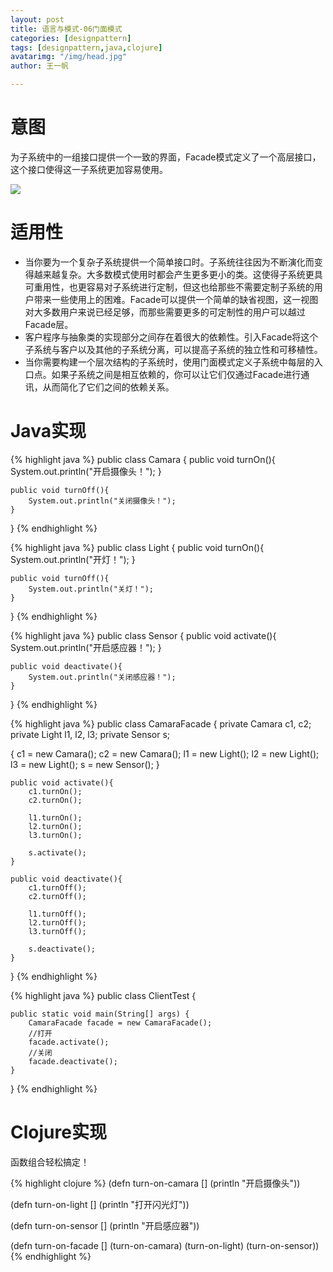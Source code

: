 ```yaml
---
layout: post
title: 语言与模式-06门面模式
categories: [designpattern]
tags: [designpattern,java,clojure]
avatarimg: "/img/head.jpg"
author: 王一帆

---
```

# 意图

为子系统中的一组接口提供一个一致的界面，Facade模式定义了一个高层接口，这个接口使得这一子系统更加容易使用。

![]({{site.CDN_PATH}}/assets/designpattern/facade.jpg)

# 适用性

- 当你要为一个复杂子系统提供一个简单接口时。子系统往往因为不断演化而变得越来越复杂。大多数模式使用时都会产生更多更小的类。这使得子系统更具可重用性，也更容易对子系统进行定制，但这也给那些不需要定制子系统的用户带来一些使用上的困难。Facade可以提供一个简单的缺省视图，这一视图对大多数用户来说已经足够，而那些需要更多的可定制性的用户可以越过Facade层。
- 客户程序与抽象类的实现部分之间存在着很大的依赖性。引入Facade将这个子系统与客户以及其他的子系统分离，可以提高子系统的独立性和可移植性。
- 当你需要构建一个层次结构的子系统时，使用门面模式定义子系统中每层的入口点。如果子系统之间是相互依赖的，你可以让它们仅通过Facade进行通讯，从而简化了它们之间的依赖关系。

# Java实现

{% highlight java %}
public class Camara {
	public void turnOn(){
		System.out.println("开启摄像头！");
	}

	public void turnOff(){
		System.out.println("关闭摄像头！");
	}
}
{% endhighlight %}

{% highlight java %}
public class Light {
	public void turnOn(){
		System.out.println("开灯！");
	}

	public void turnOff(){
		System.out.println("关灯！");
	}
}
{% endhighlight %}

<!-- more -->

{% highlight java %}
public class Sensor {
    public void activate(){
        System.out.println("开启感应器！");
    }

    public void deactivate(){
        System.out.println("关闭感应器！");
    }
}
{% endhighlight %}

{% highlight java %}
public class CamaraFacade {
    private Camara c1, c2;
    private Light l1, l2, l3;
    private Sensor s;

   {
        c1 = new Camara();
        c2 = new Camara();
        l1 = new Light();
        l2 = new Light();
        l3 = new Light();
        s = new Sensor();
    }

    public void activate(){
        c1.turnOn();
        c2.turnOn();

        l1.turnOn();
        l2.turnOn();
        l3.turnOn();

        s.activate();
    }

    public void deactivate(){
        c1.turnOff();
        c2.turnOff();

        l1.turnOff();
        l2.turnOff();
        l3.turnOff();

        s.deactivate();
    }
}
{% endhighlight %}

{% highlight java %}
public class ClientTest {

    public static void main(String[] args) {
        CamaraFacade facade = new CamaraFacade();
        //打开
        facade.activate();
        //关闭
        facade.deactivate();
    }
}
{% endhighlight %}

# Clojure实现

函数组合轻松搞定！

{% highlight clojure %}
(defn turn-on-camara []
  (println "开启摄像头"))

(defn turn-on-light []
  (println "打开闪光灯"))

(defn turn-on-sensor []
  (println "开启感应器"))

(defn turn-on-facade []
  (turn-on-camara)
  (turn-on-light)
  (turn-on-sensor))
{% endhighlight %}
